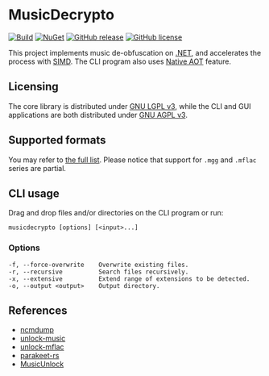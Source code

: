 # MusicDecrypto

[![Build](https://github.com/WenqiOfficial/MusicDecrypto/actions/workflows/build.yaml/badge.svg)](https://github.com/WenqiOfficial/MusicDecrypto/actions/workflows/build.yaml)
[![NuGet](https://badgen.net/nuget/v/MusicDecrypto.Library)](https://www.nuget.org/packages/MusicDecrypto.Library/)
[![GitHub release](https://img.shields.io/github/release/WenqiOfficial/musicdecrypto.svg)](https://github.com/WenqiOfficial/MusicDecrypto/releases/)
[![GitHub license](https://img.shields.io/github/license/WenqiOfficial/musicdecrypto.svg)](https://github.com/WenqiOfficial/musicdecrypto/blob/master/LICENSE)

This project implements music de-obfuscation on [.NET](https://dotnet.microsoft.com/), and accelerates the process with [SIMD](https://docs.microsoft.com/en-us/dotnet/standard/simd). The CLI program also uses [Native AOT](https://learn.microsoft.com/en-us/dotnet/core/deploying/native-aot/) feature.

## Licensing

The core library is distributed under [GNU LGPL v3](./MusicDecrypto.Library/LICENSE), while the CLI and GUI applications are both distributed under [GNU AGPL v3](./LICENSE).

## Supported formats

You may refer to [the full list](./MusicDecrypto.Library/DecryptoFactory.cs#L23). Please notice that support for `.mgg` and `.mflac` series are partial.

## CLI usage

Drag and drop files and/or directories on the CLI program or run:

`musicdecrypto [options] [<input>...]`

### Options

```
-f, --force-overwrite    Overwrite existing files.
-r, --recursive          Search files recursively.
-x, --extensive          Extend range of extensions to be detected.
-o, --output <output>    Output directory.
```

## References

- [ncmdump](https://github.com/anonymous5l/ncmdump)
- [unlock-music](https://git.unlock-music.dev/um/web)
- [unlock-mflac](https://github.com/zeroclear/unlock-mflac-20220931)
- [parakeet-rs](https://github.com/parakeet-rs/parakeet-crypto-rs)
- [MusicUnlock](https://blog.wenqi.icu/musicunlock)
